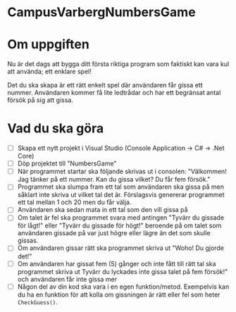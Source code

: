 # CampusVarbergNumbersGame
# Om uppgiften

Nu är det dags att bygga ditt första riktiga program som faktiskt kan vara kul att använda; ett enklare spel!

Det du ska skapa är ett rätt enkelt spel där användaren får gissa ett nummer. Användaren kommer få lite ledtrådar och har ett begränsat antal försök på sig att gissa.

# Vad du ska göra

- [ ]  Skapa ett nytt projekt i Visual Studio (Console Application → C# → .Net Core)
- [ ]  Döp projektet till "NumbersGame"
- [ ]  När programmet startar ska följande skrivas ut i consolen: "Välkommen! Jag tänker på ett nummer. Kan du gissa vilket? Du får fem försök."
- [ ]  Programmet ska slumpa fram ett tal som användaren ska gissa på men såklart inte skriva ut vilket tal det är. Förslagsvis genererar programmet ett tal mellan 1 och 20 men du får välja.
- [ ]  Användaren ska sedan mata in ett tal som den vill gissa på
- [ ]  Om talet är fel ska programmet svara med antingen "Tyvärr du gissade för lågt!" eller "Tyvärr du gissade för högt!" beroende på om talet som användaren gissade på var just högre eller lägre än det som skulle gissas.
- [ ]  Om användaren gissar rätt ska programmet skriva ut "Woho! Du gjorde det!"
- [ ]  Om användaren har gissat fem (5) gånger och inte fått till rätt tal ska programmet skriva ut Tyvärr du lyckades inte gissa talet på fem försök!" och användaren får inte gissa mer
- [ ]  Någon del av din kod ska vara i en egen funktion/metod. Exempelvis kan du ha en funktion för att kolla om gissningen är rätt eller fel som heter `CheckGuess()`.
